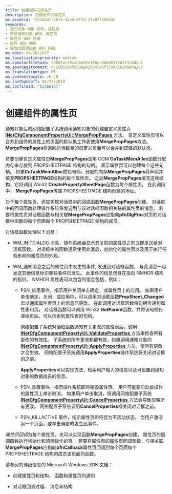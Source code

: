 ```yaml
---
title: 创建组件的属性页
description: 创建组件的属性页
ms.assetid: f353844f-56f4-42cd-8f7d-2fa87f469d3c
keywords:
- 通知对象 WDK 网络，属性页
- 网络通知对象 WDK，属性页
- 属性页 WDK 网络
- 属性 WDK 网络
- 属性页回调函数 WDK 网络
ms.date: 04/20/2017
ms.localizationpriority: medium
ms.openlocfilehash: 296014c79cadb493ef68cc0b0d01224323c8dcc1
ms.sourcegitcommit: 0cc5051945559a242d941a6f2799d161d8eba2a7
ms.translationtype: MT
ms.contentlocale: zh-CN
ms.lasthandoff: 04/23/2019
ms.locfileid: "63366161"
---
```

# <a name="creating-property-pages-for-the-component"></a>创建组件的属性页





通知对象后的网络配置子系统调用通知对象的创建自定义属性页[ **INetCfgComponentPropertyUi::MergePropPages** ](https://msdn.microsoft.com/library/windows/hardware/ff547746)方法。 自定义属性页可以合并到组件的属性上的页面的默认集工作表使用**MergePropPages**方法。 **MergePropPages**将返回适当数量的自定义页面可以合并到该值的默认页。

若要创建自定义属性页**MergePropPages**调用 COM **CoTaskMemAlloc**函数分配内存来存放到 PROPSHEETPAGE 结构的句柄。 表示属性页可以创建每个这些句柄。 如果**CoTaskMemAlloc**成功句柄，分配的内存**MergePropPages**将声明并填充**PROPSHEETPAGE**结构的每个属性页。 之后**MergePropPages**填充这些结构，它将调用 Win32 **CreatePropertySheetPage**函数为每个属性页。 在此调用中， **MergePropPages**传递 PROPSHEETPAGE 结构创建的地址。

对于每个属性页，还应实现对话框中的回调函数**MergePropPages**创建。 对话框中的回调函数处理操作系统将发送到与该对话框函数相关联的属性页的消息。 若要将属性页对话框函数与相关联**MergePropPages**应指向**pfnDlgProc**对页的对话框中函数的每个页面每个 PROPSHEETPAGE 结构的成员。

对话框函数处理以下消息：

-   WM\_INITDIALOG 消息，操作系统会显示其关联的属性页之前立即发送给对话框函数。 对话框中的函数通常使用此消息，初始化的属性页以及用于执行任务影响的属性页的外观。

-   WM\_通知消息之后的属性页中发生的事件, 发送到对话框函数。 与此消息一起发送其他信息标识哪些事件已发生。 此事件的信息包含在指向 NMHDR 结构的指针。 NMHDR 属性表可以包含的信息包括，例如：
    -   PSN\_应用事件，指示用户关闭单击确定，或属性页上的应用。 如果用户单击确定，关闭，或应用中，可以调用对话框函数**PropSheet\_Changed**宏以通知属性表页上的信息已更改。 在此调用对话框函数将句柄传递到属性表和页。 对话框函数可以调用 Win32 **GetParent**函数，并将该句柄传递给页后，可以检索到属性表的句柄。

        网络配置子系统对话框函数通知有关更改的属性表后，调用[ **INetCfgComponentPropertyUi::ValidateProperties** ](https://msdn.microsoft.com/library/windows/hardware/ff547755)方法来检查所有更改的有效性。 子系统的所有更改都都有效，如果调用通知对象的[ **INetCfgComponentPropertyUi::ApplyProperties** ](https://msdn.microsoft.com/library/windows/hardware/ff547741)方法，使所有更改才会生效。 网络配置子系统调用**ApplyProperties**操作系统将关闭对话框的之前。

        **ApplyProperties**可以实现方法，检索用户输入的信息以及可设置到通知对象的数据成员的信息。

    -   PSN\_重置事件，指示操作系统即将销毁属性页。 用户可能要启动此操作的属性页上单击取消。 如果用户单击取消，将调用网络配置子系统[ **INetCfgComponentPropertyUi::CancelProperties** ](https://msdn.microsoft.com/library/windows/hardware/ff547742)方法会导致忽略所有更改。 网络配置子系统调用**CancelProperties**框关闭对话框之前。
    -   PSN\_KILLACTIVE 事件，指示属性页即将变为不活动状态。 当用户激活另一个页面，或单击确定时发生此事件。

*属性页回调*为每个属性页，也可以实现函数**MergePropPages**创建。 属性页的回调函数执行初始化和清理操作的页。 若要将属性页的属性页回调函数，与相关联**MergePropPages**应指向**pfnCallback**属性页回调到每个页面每个 PROPSHEETPAGE 结构的成员该页面的函数。

请参阅的详细信息的 Microsoft Windows SDK 文档：

-   创建属性页和结构、 函数和属性页的通知

-   对话框回调过程、 消息和结构

 

 





